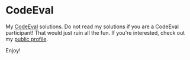 CodeEval
========

My <a href="http://codeeval.com">CodeEval</a> solutions. Do not read my solutions if you are a CodeEval participant! That would just ruin all the fun. If you're interested, check out my <a href="https://www.codeeval.com/profile/mpillar/">public profile</a>.

Enjoy!
